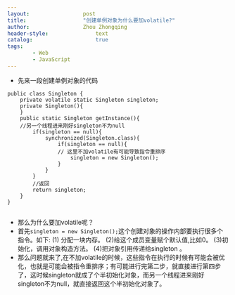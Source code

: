 ```yaml
---
layout:					post
title:					"创建单例对象为什么要加volatile?"
author:					Zhou Zhongqing
header-style:				text
catalog:					true
tags:
		- Web
		- JavaScript
---
```

- 先来一段创建单例对象的代码

```
public class Singleton {
    private volatile static Singleton singleton;
    private Singleton(){
    }
    public static Singleton getInstance(){
    //另一个线程进来刚好singleton不为null
        if(singleton == null){
            synchronized(Singleton.class){
                if(singleton == null){
                // 这里不加volatile有可能导致指令重排序
                    singleton = new Singleton();
                }
            }
        }
        //返回
        return singleton;
    }
}
 
```
- 那么为什么要加volatile呢？
- 首先`singleton = new Singleton();`这个创建对象的操作内部要执行很多个指令。如下:
(1) 分配一块内存。
(2)给这个成员变量赋个默认值,比如0。
(3)初始化，调用对象构造方法。
(4)把对象引用传递给singleton 。
- 那么问题就来了,在不加volatile的时候，这些指令在执行的时候有可能会被优化，也就是可能会被指令重排序；有可能进行完第二步，就直接进行第四步了，这时候singleton就成了个半初始化对象，而另一个线程进来刚好singleton不为null，就直接返回这个半初始化对象了。